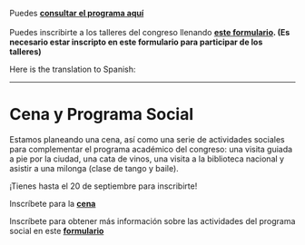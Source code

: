 
Puedes **[consultar el programa aquí](https://www.conftool.pro/tei2024/sessions.php)**
<br/> 
<br/> 
Puedes inscribirte a los talleres del congreso llenando **[este formulario](https://forms.gle/x9u3KwRQSqk5gajE8). (Es necesario estar inscripto en este formulario para participar de los talleres)**

Here is the translation to Spanish:

---

# Cena y Programa Social

Estamos planeando una cena, así como una serie de actividades sociales para complementar el programa académico del congreso: una visita guiada a pie por la ciudad, una cata de vinos, una visita a la biblioteca nacional y asistir a una milonga (clase de tango y baile).

¡Tienes hasta el 20 de septiembre para inscribirte!

Inscríbete para la **[cena](https://members.tei-c.org/event-5853644)**

Inscríbete para obtener más información sobre las actividades del programa social en este **[formulario](https://docs.google.com/forms/d/e/1FAIpQLScfLUDSrPs6072FqJ1-jg6uFyZb77Vu-rVCm4jJ3QwYCL_UXw/viewform)**

